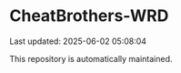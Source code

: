 # CheatBrothers-WRD

Last updated: 2025-06-02 05:08:04

This repository is automatically maintained.
